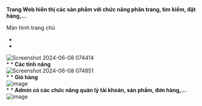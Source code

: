 **Trang Web hiển thị các sản phẩm với chức năng phân trang, tìm kiếm, đặt hàng,...**

Màn hình trang chủ

*
*

![Screenshot 2024-06-08 074414](https://github.com/trdquang/PetShope_SpringBoot/assets/104458998/ab815dcd-2770-448c-9e89-67b670eb39a1)  
*
*
**Các tính năng**  
![Screenshot 2024-06-08 074851](https://github.com/trdquang/PetShope_SpringBoot/assets/104458998/f06a0dc3-2a75-4ff1-9160-e913723ab2f8)  
*
*
**Giỏ hàng**  
![image](https://github.com/trdquang/PetShope_SpringBoot/assets/104458998/5a081eab-519b-4f63-9d6e-51405041f387)  
*
*
**Admin có các chức năng quản lý tài khoản, sản phẩm, đơn hàng,...**  
![image](https://github.com/trdquang/PetShope_SpringBoot/assets/104458998/4f958863-e15e-4976-9259-4c01a7d95bb4)  
